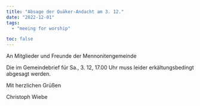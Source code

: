 ```yaml
---
title: "Absage der Quäker-Andacht am 3. 12."
date: "2022-12-01"
tags:
  - "meeing for worship"

toc: false
---
```


An Mitglieder und Freunde der Mennonitengemeinde

Die im Gemeindebrief für Sa., 3. 12, 17.00 Uhr muss leider erkältungsbedingt abgesagt werden.


Mit herzlichen Grüßen

Christoph Wiebe
